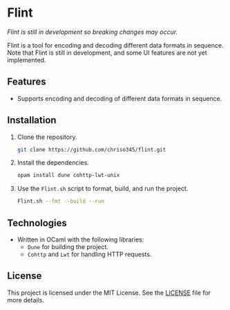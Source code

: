 # Flint

*Flint is still in development so breaking changes may occur.*

Flint is a tool for encoding and decoding different data formats in sequence. Note that Flint is still in development, and some UI
features are not yet implemented.

## Features

- Supports encoding and decoding of different data formats in sequence.

## Installation

1. Clone the repository.
    ```bash
    git clone https://github.com/chriso345/flint.git
    ```

2. Install the dependencies.
    ```bash
    opam install dune cohttp-lwt-unix
    ```

3. Use the `Flint.sh` script to format, build, and run the project.
    ```bash
    Flint.sh --fmt --build --run
    ```

## Technologies

- Written in OCaml with the following libraries:
    - `Dune` for building the project.
    - `Cohttp` and `Lwt` for handling HTTP requests.

## License

This project is licensed under the MIT License. See the [LICENSE](LICENSE) file for more details.
